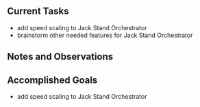 ## Current Tasks

- add speed scaling to Jack Stand Orchestrator
- brainstorm other needed features for Jack Stand Orchestrator

## Notes and Observations

## Accomplished Goals

- add speed scaling to Jack Stand Orchestrator

